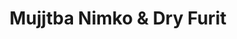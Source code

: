 ---
title: "Mujjtba Nimko & Dry Furit"
url: /karachi/mujjtba-nimko-and-dry-furit/
shop: convenience
---
